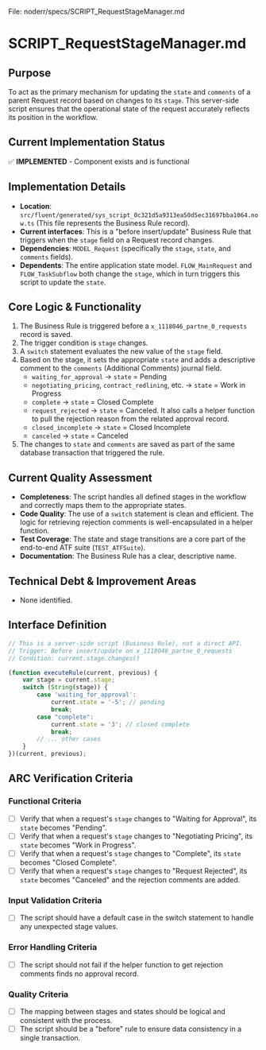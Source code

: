 File: noderr/specs/SCRIPT_RequestStageManager.md

# SCRIPT_RequestStageManager.md

## Purpose
To act as the primary mechanism for updating the `state` and `comments` of a parent Request record based on changes to its `stage`. This server-side script ensures that the operational state of the request accurately reflects its position in the workflow.

## Current Implementation Status
✅ **IMPLEMENTED** - Component exists and is functional

## Implementation Details
- **Location**: `src/fluent/generated/sys_script_0c321d5a9313ea50d5ec31697bba1064.now.ts` (This file represents the Business Rule record).
- **Current interfaces**: This is a "before insert/update" Business Rule that triggers when the `stage` field on a Request record changes.
- **Dependencies**: `MODEL_Request` (specifically the `stage`, `state`, and `comments` fields).
- **Dependents**: The entire application state model. `FLOW_MainRequest` and `FLOW_TaskSubflow` both change the `stage`, which in turn triggers this script to update the `state`.

## Core Logic & Functionality
1.  The Business Rule is triggered before a `x_1118046_partne_0_requests` record is saved.
2.  The trigger condition is `stage` changes.
3.  A `switch` statement evaluates the new value of the `stage` field.
4.  Based on the stage, it sets the appropriate `state` and adds a descriptive comment to the `comments` (Additional Comments) journal field.
    -   `waiting_for_approval` -> `state` = Pending
    -   `negotiating_pricing`, `contract_redlining`, etc. -> `state` = Work in Progress
    -   `complete` -> `state` = Closed Complete
    -   `request_rejected` -> `state` = Canceled. It also calls a helper function to pull the rejection reason from the related approval record.
    -   `closed_incomplete` -> `state` = Closed Incomplete
    -   `canceled` -> `state` = Canceled
5.  The changes to `state` and `comments` are saved as part of the same database transaction that triggered the rule.

## Current Quality Assessment
- **Completeness**: The script handles all defined stages in the workflow and correctly maps them to the appropriate states.
- **Code Quality**: The use of a `switch` statement is clean and efficient. The logic for retrieving rejection comments is well-encapsulated in a helper function.
- **Test Coverage**: The state and stage transitions are a core part of the end-to-end ATF suite (`TEST_ATFSuite`).
- **Documentation**: The Business Rule has a clear, descriptive name.

## Technical Debt & Improvement Areas
- None identified.

## Interface Definition
```javascript
// This is a server-side script (Business Rule), not a direct API.
// Trigger: Before insert/update on x_1118046_partne_0_requests
// Condition: current.stage.changes()

(function executeRule(current, previous) {
    var stage = current.stage;
    switch (String(stage)) {
        case 'waiting_for_approval':
            current.state = '-5'; // pending
            break;
        case "complete":
            current.state = '3'; // closed complete
            break;
        // ... other cases
    }
})(current, previous);
```

## ARC Verification Criteria

### Functional Criteria
- [ ] Verify that when a request's `stage` changes to "Waiting for Approval", its `state` becomes "Pending".
- [ ] Verify that when a request's `stage` changes to "Negotiating Pricing", its `state` becomes "Work in Progress".
- [ ] Verify that when a request's `stage` changes to "Complete", its `state` becomes "Closed Complete".
- [ ] Verify that when a request's `stage` changes to "Request Rejected", its `state` becomes "Canceled" and the rejection comments are added.

### Input Validation Criteria  
- [ ] The script should have a default case in the switch statement to handle any unexpected stage values.

### Error Handling Criteria
- [ ] The script should not fail if the helper function to get rejection comments finds no approval record.

### Quality Criteria
- [ ] The mapping between stages and states should be logical and consistent with the process.
- [ ] The script should be a "before" rule to ensure data consistency in a single transaction.